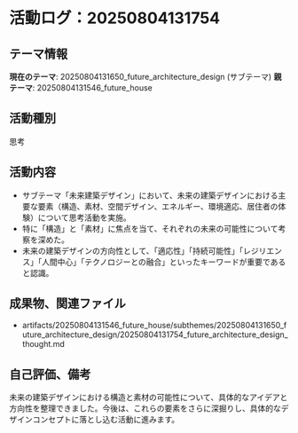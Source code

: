 # 活動ログ：20250804131754

## テーマ情報
**現在のテーマ**: 20250804131650_future_architecture_design (サブテーマ)
**親テーマ**: 20250804131546_future_house

## 活動種別
思考

## 活動内容
- サブテーマ「未来建築デザイン」において、未来の建築デザインにおける主要な要素（構造、素材、空間デザイン、エネルギー、環境適応、居住者の体験）について思考活動を実施。
- 特に「構造」と「素材」に焦点を当て、それぞれの未来の可能性について考察を深めた。
- 未来の建築デザインの方向性として、「適応性」「持続可能性」「レジリエンス」「人間中心」「テクノロジーとの融合」といったキーワードが重要であると認識。

## 成果物、関連ファイル
- artifacts/20250804131546_future_house/subthemes/20250804131650_future_architecture_design/20250804131754_future_architecture_design_thought.md

## 自己評価、備考
未来の建築デザインにおける構造と素材の可能性について、具体的なアイデアと方向性を整理できました。今後は、これらの要素をさらに深掘りし、具体的なデザインコンセプトに落とし込む活動に進みます。
